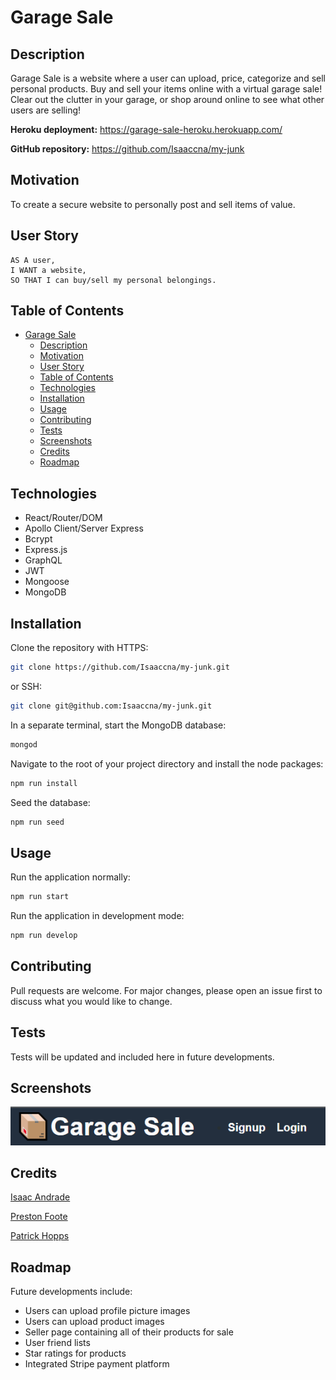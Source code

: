 # Garage Sale

## Description

Garage Sale is a website where a user can upload, price, categorize and sell personal products. Buy and sell your items online with a virtual garage sale! Clear out the clutter in your garage, or shop around online to see what other users are selling!

**Heroku deployment:**
<https://garage-sale-heroku.herokuapp.com/>

**GitHub repository:**
<https://github.com/Isaaccna/my-junk>

## Motivation

To create a secure website to personally post and sell items of value.

## User Story

```text
AS A user,
I WANT a website,
SO THAT I can buy/sell my personal belongings.
```

## Table of Contents

- [Garage Sale](#garage-sale)
  - [Description](#description)
  - [Motivation](#motivation)
  - [User Story](#user-story)
  - [Table of Contents](#table-of-contents)
  - [Technologies](#technologies)
  - [Installation](#installation)
  - [Usage](#usage)
  - [Contributing](#contributing)
  - [Tests](#tests)
  - [Screenshots](#screenshots)
  - [Credits](#credits)
  - [Roadmap](#roadmap)

## Technologies

- React/Router/DOM
- Apollo Client/Server Express
- Bcrypt
- Express.js
- GraphQL
- JWT
- Mongoose
- MongoDB

## Installation

Clone the repository with HTTPS:

```bash
git clone https://github.com/Isaaccna/my-junk.git
```

or SSH:

```bash
git clone git@github.com:Isaaccna/my-junk.git
```

In a separate terminal, start the MongoDB database:

```bash
mongod
```

Navigate to the root of your project directory and install the node packages:

```bash
npm run install
```

Seed the database:

```bash
npm run seed
```

## Usage

Run the application normally:

```bash
npm run start
```

Run the application in development mode:

```bash
npm run develop
```

## Contributing

Pull requests are welcome. For major changes, please open an issue first to discuss what you would like to change.

## Tests

Tests will be updated and included here in future developments.

## Screenshots

![Garage Sale banner](/client/public/images/garage-sale-banner.PNG)

## Credits

[Isaac Andrade](https://github.com/Isaaccna)

[Preston Foote](https://github.com/pwfoote)

[Patrick Hopps](https://github.com/phopps)

## Roadmap

Future developments include:

- Users can upload profile picture images
- Users can upload product images
- Seller page containing all of their products for sale
- User friend lists
- Star ratings for products
- Integrated Stripe payment platform
